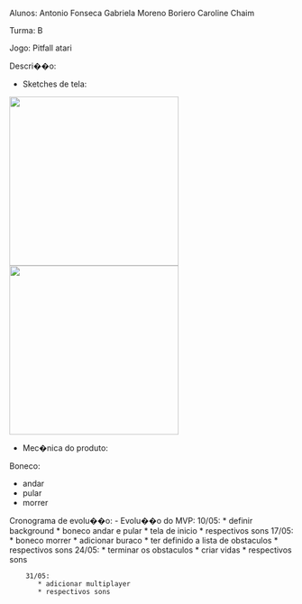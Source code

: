 Alunos: 
	Antonio Fonseca
	Gabriela Moreno Boriero
	Caroline Chaim

Turma: 	B

Jogo: Pitfall atari

Descri��o: 

- Sketches de tela:
	
<img src="ima" width="300">	
<img src="./imagens/imagem de fundo_2.jpg" width="300">	


- Mec�nica do produto:

Boneco: 

- andar
- pular
- morrer 

Cronograma de evolu��o:
	- Evolu��o do MVP:
		10/05:
		   * definir background
		   * boneco andar e pular
		   * tela de inicio 
		   * respectivos sons 
	    	17/05:
		   * boneco morrer
		   * adicionar buraco 
		   * ter definido a lista de obstaculos
		   * respectivos sons 
		24/05: 
		   * terminar os obstaculos 
		   * criar vidas
	 	   * respectivos sons 
		
		31/05:
		   * adicionar multiplayer
		   * respectivos sons 



